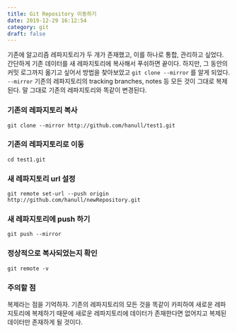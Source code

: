 ```yaml
---
title: Git Repository 이동하기
date: 2019-12-29 16:12:54
category: git
draft: false
---
```


기존에 알고리즘 레파지토리가 두 개가 존재했고, 이를 하나로 통합, 관리하고 싶었다. 간단하게 기존 데이터를 새 레파지토리에
복사해서 푸쉬하면 끝이다. 하지만, 그 동안의 커밋 로그까지 옮기고 싶어서 방법을 찾아보았고 `git clone --mirror` 를 알게 되었다. `--mirror` 기존의 레파지토리의 tracking branches, notes 등 모든 것이 그대로 복제된다. 말 그대로 기존의 레파지토리와 똑같이 변경된다.

### 기존의 레파지토리 복사
```git clone --mirror http://github.com/hanull/test1.git ```

### 기존의 레파지토리로 이동
```cd test1.git```

### 새 레파지토리 url 설정
```git remote set-url --push origin http://github.com/hanull/newRepository.git```

### 새 레파지토리에 push 하기
```git push --mirror```

### 정상적으로 복사되었는지 확인
```git remote -v```


### 주의할 점
복제라는 점을 기억하자. 기존의 레파지토리의 모든 것을 똑같이 카피하여 새로운 레파지토리에 복제하기 때문에 새로운 레파지토리에 데이터가 존재한다면 없어지고 복제된 데이터만 존재하게 될 것이다.

